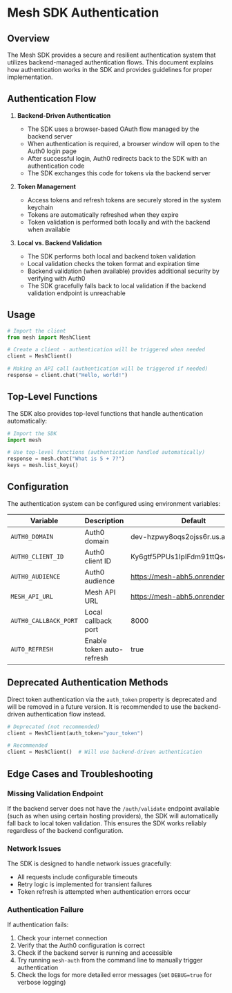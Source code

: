 # Mesh SDK Authentication

## Overview

The Mesh SDK provides a secure and resilient authentication system that utilizes backend-managed authentication flows. This document explains how authentication works in the SDK and provides guidelines for proper implementation.

## Authentication Flow

1. **Backend-Driven Authentication**
   - The SDK uses a browser-based OAuth flow managed by the backend server
   - When authentication is required, a browser window will open to the Auth0 login page
   - After successful login, Auth0 redirects back to the SDK with an authentication code
   - The SDK exchanges this code for tokens via the backend server

2. **Token Management**
   - Access tokens and refresh tokens are securely stored in the system keychain
   - Tokens are automatically refreshed when they expire
   - Token validation is performed both locally and with the backend when available

3. **Local vs. Backend Validation**
   - The SDK performs both local and backend token validation
   - Local validation checks the token format and expiration time
   - Backend validation (when available) provides additional security by verifying with Auth0
   - The SDK gracefully falls back to local validation if the backend validation endpoint is unreachable

## Usage

```python
# Import the client
from mesh import MeshClient

# Create a client - authentication will be triggered when needed
client = MeshClient()

# Making an API call (authentication will be triggered if needed)
response = client.chat("Hello, world!")
```

## Top-Level Functions

The SDK also provides top-level functions that handle authentication automatically:

```python
# Import the SDK
import mesh

# Use top-level functions (authentication handled automatically)
response = mesh.chat("What is 5 + 7?")
keys = mesh.list_keys()
```

## Configuration

The authentication system can be configured using environment variables:

| Variable | Description | Default |
|----------|-------------|---------|
| `AUTH0_DOMAIN` | Auth0 domain | dev-hzpwy8oqs2ojss6r.us.auth0.com |
| `AUTH0_CLIENT_ID` | Auth0 client ID | Ky6gtf5PPUs1IpIFdm91ttQs4Oxpj0Nq |
| `AUTH0_AUDIENCE` | Auth0 audience | https://mesh-abh5.onrender.com |
| `MESH_API_URL` | Mesh API URL | https://mesh-abh5.onrender.com |
| `AUTH0_CALLBACK_PORT` | Local callback port | 8000 |
| `AUTO_REFRESH` | Enable token auto-refresh | true |

## Deprecated Authentication Methods

Direct token authentication via the `auth_token` property is deprecated and will be removed in a future version. It is recommended to use the backend-driven authentication flow instead.

```python
# Deprecated (not recommended)
client = MeshClient(auth_token="your_token")

# Recommended
client = MeshClient()  # Will use backend-driven authentication
```

## Edge Cases and Troubleshooting

### Missing Validation Endpoint

If the backend server does not have the `/auth/validate` endpoint available (such as when using certain hosting providers), the SDK will automatically fall back to local token validation. This ensures the SDK works reliably regardless of the backend configuration.

### Network Issues

The SDK is designed to handle network issues gracefully:
- All requests include configurable timeouts
- Retry logic is implemented for transient failures
- Token refresh is attempted when authentication errors occur

### Authentication Failure

If authentication fails:
1. Check your internet connection
2. Verify that the Auth0 configuration is correct
3. Check if the backend server is running and accessible
4. Try running `mesh-auth` from the command line to manually trigger authentication
5. Check the logs for more detailed error messages (set `DEBUG=true` for verbose logging)
